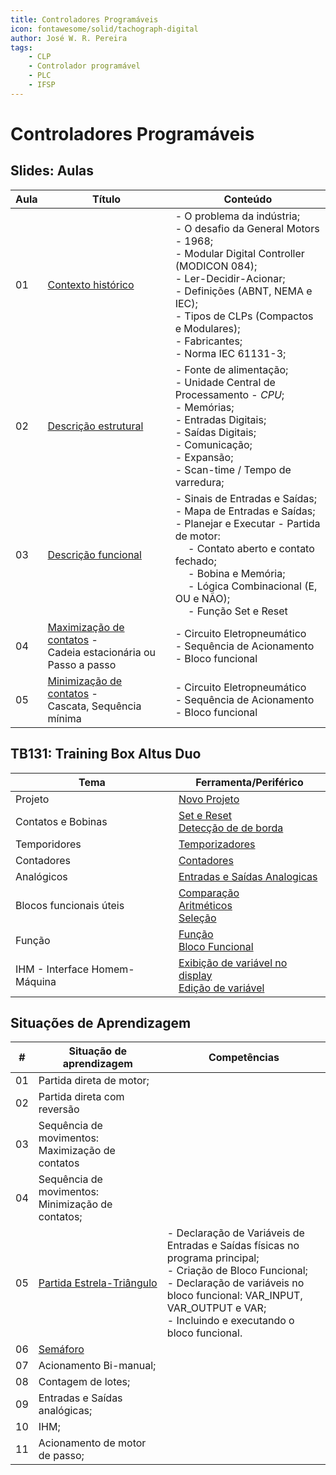 ```yaml
---
title: Controladores Programáveis
icon: fontawesome/solid/tachograph-digital
author: José W. R. Pereira
tags: 
    - CLP
    - Controlador programável
    - PLC
    - IFSP
---
```




# Controladores Programáveis

## Slides: Aulas

| Aula | Título                                                                                                          | Conteúdo                                                                                                                                                                                                                                                                         |
| ---- | --------------------------------------------------------------------------------------------------------------- | -------------------------------------------------------------------------------------------------------------------------------------------------------------------------------------------------------------------------------------------------------------------------------- |
| 01   | [Contexto histórico](slides/aula01-contexto_historico.pdf)                                                      | - O problema da indústria;<br>- O desafio da General Motors - 1968;<br>- Modular Digital Controller (MODICON 084);<br>- Ler-Decidir-Acionar;<br>- Definições (ABNT, NEMA e IEC);<br>- Tipos de CLPs (Compactos e Modulares);<br>- Fabricantes; <br>- Norma IEC 61131-3;          |
| 02   | [Descrição estrutural](slides/aula02-descricao_estrutural.pdf)                                                  | - Fonte de alimentação;<br>- Unidade Central de Processamento - *CPU*;<br>- Memórias;<br>- Entradas Digitais;<br>- Saídas Digitais;<br>- Comunicação;<br>- Expansão;<br>- Scan-time / Tempo de varredura;                                                                        |
| 03   | [Descrição funcional](slides/aula03-descricao_funcional.pdf)                                                    | - Sinais de Entradas e Saídas;<br>- Mapa de Entradas e Saídas;<br>- Planejar e Executar - Partida de motor:<br> &emsp; - Contato aberto e contato fechado;<br> &emsp; - Bobina e Memória;<br>	&emsp; - Lógica Combinacional (E, OU e NÃO);<br>	&emsp; - Função Set e Reset |
| 04   | [Maximização de contatos](slides/aula05-metodos_programacao_max.pdf) - <br>Cadeia estacionária ou Passo a passo | - Circuito Eletropneumático<br>- Sequência de Acionamento<br>- Bloco funcional                                                                                                                                                                                                   |
| 05   | [Minimização de contatos](slides/aula06-metodos_programacao_min.pdf) - <br>Cascata, Sequência mínima            | - Circuito Eletropneumático<br>- Sequência de Acionamento<br>- Bloco funcional                                                                                                                                                                                                   |



## TB131: Training Box Altus Duo



| Tema                          | Ferramenta/Periférico                                                                                                                                                                                 |
| ----------------------------- | ----------------------------------------------------------------------------------------------------------------------------------------------------------------------------------------------------- |
| Projeto                       | [Novo Projeto](altus_tb131/h1_1-novo_projeto.md)                                                                                                                                                      |
| Contatos e Bobinas            | [Set e Reset](altus_tb131/h1_2-setReset.md)<br>[Detecção de de borda](altus_tb131/h1_3-borda_subida_descida.md)                                                                                       |
| Temporidores                  | [Temporizadores](altus_tb131/h1_4-temporizadores.md)                                                                                                                                                  |
| Contadores                    | [Contadores](altus_tb131/h1_5-contadores.md)                                                                                                                                                          |
| Analógicos                    | [Entradas e Saídas Analogicas](altus_tb131/h1_6-entradas_saidas_analogicas.md)                                                                                                                        |
| Blocos funcionais úteis       | [Comparação](altus_tb131/h1_7_1-blocos_funcionais_comparacao.md)<br>[Aritméticos](altus_tb131/h1_7_2-blocos_funcionais_operacao.md)<br>[Seleção](altus_tb131/h1_7_3-blocos_funcionais_selecao.md)<br> |
| Função                        | [Função](altus_tb131/h1_8-funcao.md)<br>[Bloco Funcional](altus_tb131/h1_9-bloco_funcional.md)                                                                                                        |
| IHM - Interface Homem-Máquina | [Exibição de variável no display](altus_tb131/h1_10_1-ihm_display_var.md)<br>[Edição de variável](altus_tb131/h1_10_2-ihm_edita_var.md)                                                               |



## Situações de Aprendizagem


| #   | Situação de aprendizagem                                                           | Competências                                                                                                                                                                                                                                |
| --- | ---------------------------------------------------------------------------------- | ------------------------------------------------------------------------------------------------------------------------------------------------------------------------------------------------------------------------------------------- |
| 01  | Partida direta de motor;                                                           |                                                                                                                                                                                                                                             |
| 02  | Partida direta com reversão                                                        |                                                                                                                                                                                                                                             |
| 03  | Sequência de movimentos: Maximização de contatos                                   |                                                                                                                                                                                                                                             |
| 04  | Sequência de movimentos: Minimização de contatos;                                  |                                                                                                                                                                                                                                             |
| 05  | [Partida Estrela-Triângulo](altus_tb131/A1_5-projeto_partida_estrela_triangulo.md) | - Declaração de Variáveis de Entradas e Saídas físicas no programa principal;<br>- Criação de Bloco Funcional;<br>- Declaração de variáveis no bloco funcional: VAR_INPUT, VAR_OUTPUT e VAR;<br>- Incluindo e executando o bloco funcional. |
| 06  | [Semáforo](altus_tb131/A1_6-projeto_semaforo.md)                                   |                                                                                                                                                                                                                                             |
| 07  | Acionamento Bi-manual;                                                             |                                                                                                                                                                                                                                             |
| 08  | Contagem de lotes;                                                                 |                                                                                                                                                                                                                                             |
| 09  | Entradas e Saídas analógicas;                                                      |                                                                                                                                                                                                                                             |
| 10  | IHM;                                                                               |                                                                                                                                                                                                                                             |
| 11  | Acionamento de motor de passo;                                                     |                                                                                                                                                                                                                                             |


